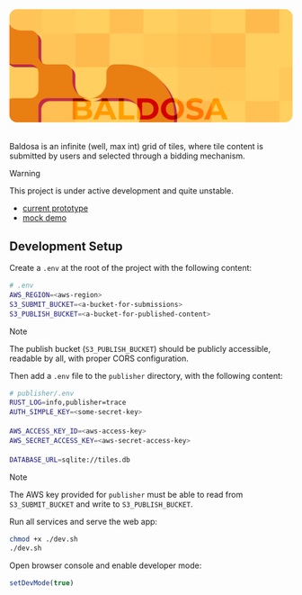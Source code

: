 <div align="center">
<img src="banner.png">
</div>

<br>

Baldosa is an infinite (well, max int) grid of tiles, where tile content is submitted by users and selected through a bidding mechanism.

> [!WARNING]
> This project is under active development and quite unstable.

- [current prototype](https://loreanvictor.github.io/baldosa)
- [mock demo](https://baldosa.surge.sh)

## Development Setup

Create a `.env` at the root of the project
with the following content:

```bash
# .env
AWS_REGION=<aws-region>
S3_SUBMIT_BUCKET=<a-bucket-for-submissions>
S3_PUBLISH_BUCKET=<a-bucket-for-published-content>
```

> [!NOTE]
>
> The publish bucket (`S3_PUBLISH_BUCKET`) should be publicly accessible, readable by all, with proper CORS configuration.

Then add a `.env` file to the `publisher` directory, with the following content:

```bash
# publisher/.env
RUST_LOG=info,publisher=trace
AUTH_SIMPLE_KEY=<some-secret-key>

AWS_ACCESS_KEY_ID=<aws-access-key>
AWS_SECRET_ACCESS_KEY=<aws-secret-access-key>

DATABASE_URL=sqlite://tiles.db
```

> [!NOTE]
>
> The AWS key provided for `publisher` must be able to read from `S3_SUBMIT_BUCKET` and write to `S3_PUBLISH_BUCKET`.

Run all services and serve the web app:

```bash
chmod +x ./dev.sh
./dev.sh
```

Open browser console and enable developer mode:

```js
setDevMode(true)
```
